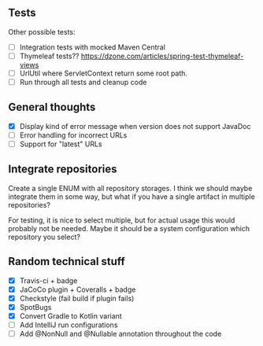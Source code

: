 ## Tests
Other possible tests:
- [ ] Integration tests with mocked Maven Central
- [ ] Thymeleaf tests?? https://dzone.com/articles/spring-test-thymeleaf-views
- [ ] UrlUtil where ServletContext return some root path.
- [ ] Run through all tests and cleanup code

## General thoughts
- [x] Display kind of error message when version does not support JavaDoc
- [ ] Error handling for incorrect URLs
- [ ] Support for "latest" URLs

## Integrate repositories
Create a single ENUM with all repository storages. I think we should maybe integrate them in some way, but what
if you have a single artifact in multiple repositories?

For testing, it is nice to select multiple, but for actual usage this would probably not be needed. Maybe it should
be a system configuration which repository you select?

## Random technical stuff
- [x] Travis-ci + badge
- [x] JaCoCo plugin + Coveralls + badge
- [x] Checkstyle (fail build if plugin fails)
- [x] SpotBugs
- [x] Convert Gradle to Kotlin variant
- [ ] Add IntelliJ run configurations
- [ ] Add @NonNull and @Nullable annotation throughout the code
